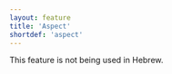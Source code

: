 ```yaml
---
layout: feature
title: 'Aspect'
shortdef: 'aspect'
---
```


This feature is not being used in Hebrew.
